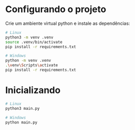 # Configurando o projeto

Crie um ambiente virtual python e instale as dependências:

```bash
# Linux
python3 -m venv .venv
source .venv/bin/activate
pip install -r requirements.txt

# Windows
python -m venv .venv
.\venv\Scripts\activate
pip install -r requirements.txt
```

# Inicializando

```bash
# Linux
python3 main.py

# Windows
python main.py
```
